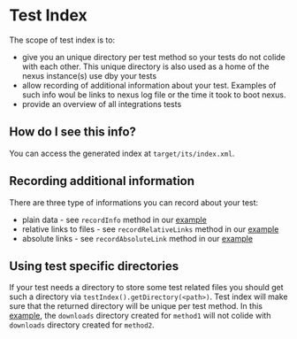 Test Index
==========

The scope of test index is to:
* give you an unique directory per test method so your tests do not colide with each other. This unique directory is also used as a home of the nexus instance(s) use dby your tests
* allow recording of additional information about your test. Examples of such info woul be links to nexus log file or the time it took to boot nexus.
* provide an overview of all integrations tests

How do I see this info?
-----------------------

You can access the generated index at `target/its/index.xml`.

Recording additional information
--------------------------------

There are three type of informations you can record about your test:
* plain data - see `recordInfo` method in our [example][nrpits-example-16]
* relative links to files - see `recordRelativeLinks` method in our [example][nrpits-example-16]
* absolute links - see `recordAbsoluteLink` method in our [example][nrpits-example-16]

Using test specific directories
-------------------------------

If your test needs a directory to store some test related files you should get such a directory via `testIndex().getDirectory(<path>)`.
Test index will make sure that the returned directory will be unique per test method.
In this [example][nrpits-example-17], the `downloads` directory created for `method1` will not colide with `downloads` directory created for `method2`.

[nrpits-example-16]: ../src/test/java/org/sonatype/nexus/testsuite/guide/nrpits/NRPITSExample16IT.java
[nrpits-example-17]: ../src/test/java/org/sonatype/nexus/testsuite/guide/nrpits/NRPITSExample17IT.java

